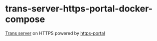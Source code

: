 # trans-server-https-portal-docker-compose

[Trans server](https://github.com/nwtgck/trans-server-akka) on HTTPS powered by [https-portal](https://github.com/SteveLTN/https-portal)
